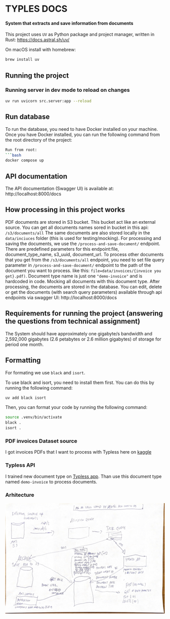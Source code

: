 # TYPLES DOCS
#### System that extracts and save information from documents

This project uses `UV` as Python package and project manager, written in Rust: https://docs.astral.sh/uv/

On macOS install with homebrew:
```bash
brew install uv
```

## Running the project

### Running server in dev mode to reload on changes

```bash
uv run uvicorn src.server:app --reload
```
## Run database
To run the database, you need to have Docker installed on your machine. Once you have Docker installed, you can run the following command from the root directory of the project:

```bash
Run from root:
```bash
docker compose up
```

## API documentation

The API documentation (Swagger UI) is available at:
http://localhost:8000/docs

## How processing in this project works

PDF documents are stored in S3 bucket. This bucket act like an external source. You can get all documents names sored in bucket in this api: `/s3/documents/all`
The same documents are also stored locally in the `data/inciuces` folder (this is used for testing/mocking).
For processing and saving the documents, we use the `/process-and-save-document/` endpoint. There are predefined parameters for this endpoint:file, document_type_name, s3_uuid, document_url.
To process other documents that you get from the `/s3/documents/all` endpoint, you need to set file query parameter in `/process-and-save-document/` endpoint to the path of the document you want to process. like this: `file=data/invoices/{invoice you get}.pdf)`.
Document type name is just one `"demo-invoice"` and is hardcoded in code. Mocking all documents with this document type.
After processing, the documents are stored in the database.
You can edit, delete or get the documents (with search query parameters) available through api endpoints via swagger UI: http://localhost:8000/docs

## Requirements for running the project (answering the questions from technical assignment)

The System should have approximately one gigabyte/s bandwidth and 2,592,000 gigabytes (2.6 petabytes or 2.6 million gigabytes) of storage for period one month.

## Formatting

For formating we use `black` and `isort`.

To use black and isort, you need to install them first. You can do this by running the following command:

```bash
uv add black isort
```
Then, you can format your code by running the following command:

```bash
source .venv/bin/activate
black .
isort .
```

### PDF invoices Dataset source
I got invoices PDFs that I want to process with Typless here on [kaggle](https://www.kaggle.com/datasets/ayoubcherguelaine/company-documents-dataset)

### Typless API

I trained new document type on [Typless app](https://app.typless.com/). Than use this document type named `demo-invoice` to process documents.

### Arhitecture

![Arhitecture](architecture-typless-docs.jpg)